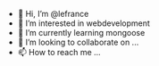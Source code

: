 - 👋 Hi, I’m @lefrance
- 👀 I’m interested in webdevelopment
- 🌱 I’m currently learning mongoose
- 💞️ I’m looking to collaborate on ...
- 📫 How to reach me ...

<!---
lefrance/lefrance is a ✨ special ✨ repository because its `README.md` (this file) appears on your GitHub profile.
You can click the Preview link to take a look at your changes.
--->
